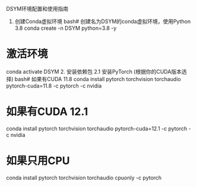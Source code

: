 DSYM环境配置和使用指南
1. 创建Conda虚拟环境
bash# 创建名为DSYM的conda虚拟环境，使用Python 3.8
conda create -n DSYM python=3.8 -y

# 激活环境
conda activate DSYM
2. 安装依赖包
2.1 安装PyTorch (根据你的CUDA版本选择)
bash# 如果有CUDA 11.8
conda install pytorch torchvision torchaudio pytorch-cuda=11.8 -c pytorch -c nvidia

# 如果有CUDA 12.1
conda install pytorch torchvision torchaudio pytorch-cuda=12.1 -c pytorch -c nvidia

# 如果只用CPU
conda install pytorch torchvision torchaudio cpuonly -c pytorch
